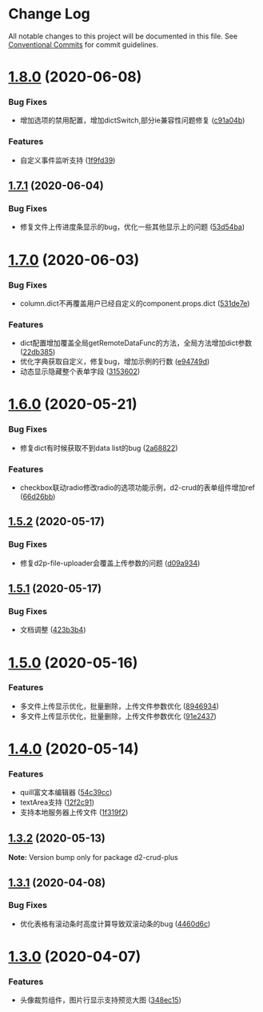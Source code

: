 # Change Log

All notable changes to this project will be documented in this file.
See [Conventional Commits](https://conventionalcommits.org) for commit guidelines.

# [1.8.0](https://github.com/greper/d2-crud-plus/compare/d2-crud-plus@1.7.1...d2-crud-plus@1.8.0) (2020-06-08)


### Bug Fixes

* 增加选项的禁用配置，增加dictSwitch,部分ie兼容性问题修复 ([c91a04b](https://github.com/greper/d2-crud-plus/commit/c91a04bbdd201d117953048c56cca53ae66dad0d))


### Features

* 自定义事件监听支持 ([1f9fd39](https://github.com/greper/d2-crud-plus/commit/1f9fd39316375c6102279e1a7a65b33ae16a4733))





## [1.7.1](https://github.com/greper/d2-crud-plus/compare/d2-crud-plus@1.7.0...d2-crud-plus@1.7.1) (2020-06-04)


### Bug Fixes

* 修复文件上传进度条显示的bug，优化一些其他显示上的问题 ([53d54ba](https://github.com/greper/d2-crud-plus/commit/53d54bad45782ddc7a6970ad25c2811e137ff41b))






# [1.7.0](https://github.com/greper/d2-crud-plus/compare/d2-crud-plus@1.6.0...d2-crud-plus@1.7.0) (2020-06-03)


### Bug Fixes

* column.dict不再覆盖用户已经自定义的component.props.dict ([531de7e](https://github.com/greper/d2-crud-plus/commit/531de7e926b2428141f9b0cb89c400258945c60d))


### Features

* dict配置增加覆盖全局getRemoteDataFunc的方法，全局方法增加dict参数 ([22db385](https://github.com/greper/d2-crud-plus/commit/22db38591d7c285b0e50ce8b9cd6aedd0c5032f9))
* 优化字典获取自定义，修复bug，增加示例的行数 ([e94749d](https://github.com/greper/d2-crud-plus/commit/e94749de0ad885ee5feea6b1b6a2a2096f057a2c))
* 动态显示隐藏整个表单字段 ([3153602](https://github.com/greper/d2-crud-plus/commit/31536028be6ac052d4c5c9d5432807be4f46d1de))






# [1.6.0](https://github.com/greper/d2-crud-plus/compare/d2-crud-plus@1.5.2...d2-crud-plus@1.6.0) (2020-05-21)


### Bug Fixes

* 修复dict有时候获取不到data list的bug ([2a68822](https://github.com/greper/d2-crud-plus/commit/2a68822d74e6b805808fd652dfe58840caa43f5c))


### Features

* checkbox联动radio修改radio的选项功能示例，d2-crud的表单组件增加ref ([66d26bb](https://github.com/greper/d2-crud-plus/commit/66d26bb039cb0848936e41019883ec9a1ec1ce7d))





## [1.5.2](https://github.com/greper/d2-crud-plus/compare/d2-crud-plus@1.5.1...d2-crud-plus@1.5.2) (2020-05-17)


### Bug Fixes

* 修复d2p-file-uploader会覆盖上传参数的问题 ([d09a934](https://github.com/greper/d2-crud-plus/commit/d09a93406f5900c9649bd79c626abe6f5af4eb52))





## [1.5.1](https://github.com/greper/d2-crud-plus/compare/d2-crud-plus@1.5.0...d2-crud-plus@1.5.1) (2020-05-17)


### Bug Fixes

* 文档调整 ([423b3b4](https://github.com/greper/d2-crud-plus/commit/423b3b4655861d3d1e6fe5bdac79b9deaeb20cb9))






# [1.5.0](https://github.com/greper/d2-crud-plus/compare/d2-crud-plus@1.4.0...d2-crud-plus@1.5.0) (2020-05-16)


### Features

* 多文件上传显示优化，批量删除，上传文件参数优化 ([8946934](https://github.com/greper/d2-crud-plus/commit/89469349cdd6495ddd503f206ab110bf75dce60c))
* 多文件上传显示优化，批量删除，上传文件参数优化 ([91e2437](https://github.com/greper/d2-crud-plus/commit/91e243796221b706b0bb906aca5c00e59ed597fe))






# [1.4.0](https://github.com/greper/d2-crud-plus/compare/d2-crud-plus@1.3.2...d2-crud-plus@1.4.0) (2020-05-14)


### Features

* quill富文本编辑器 ([54c39cc](https://github.com/greper/d2-crud-plus/commit/54c39cc911f5a481894850ea227cdc627c5b0716))
* textArea支持 ([12f2c91](https://github.com/greper/d2-crud-plus/commit/12f2c91ea492b4b5f4b781c7826b0c6939e0db93))
* 支持本地服务器上传文件 ([1f319f2](https://github.com/greper/d2-crud-plus/commit/1f319f20afcee32c4527bfd0e10f263234723b3a))






## [1.3.2](https://github.com/greper/d2-crud-plus/compare/d2-crud-plus@1.3.1...d2-crud-plus@1.3.2) (2020-05-13)

**Note:** Version bump only for package d2-crud-plus






## [1.3.1](https://github.com/greper/d2-crud-plus/compare/d2-crud-plus@1.3.0...d2-crud-plus@1.3.1) (2020-04-08)


### Bug Fixes

* 优化表格有滚动条时高度计算导致双滚动条的bug ([4460d6c](https://github.com/greper/d2-crud-plus/commit/4460d6c5179d08bfe595b559cf844eadcf9f2fa8))





# [1.3.0](https://github.com/greper/d2-crud-plus/compare/d2-crud-plus@1.2.3...d2-crud-plus@1.3.0) (2020-04-07)


### Features

* 头像裁剪组件，图片行显示支持预览大图 ([348ec15](https://github.com/greper/d2-crud-plus/commit/348ec15b0eca5c55512b56134fb1086a36ba4d06))
